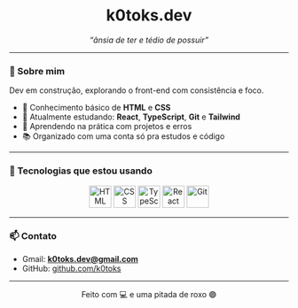<h1 align="center">k0toks.dev</h1>

<p align="center"><i>“ânsia de ter e tédio de possuir”</i></p>

---

### 🧠 Sobre mim

Dev em construção, explorando o front-end com consistência e foco.

- 🧩 Conhecimento básico de **HTML** e **CSS**
- 📌 Atualmente estudando: **React**, **TypeScript**, **Git** e **Tailwind**
- 🧪 Aprendendo na prática com projetos e erros
- 📚 Organizado com uma conta só pra estudos e código

---

### 🧰 Tecnologias que estou usando

<div align="center">
  <img src="https://cdn.jsdelivr.net/gh/devicons/devicon/icons/html5/html5-original.svg" height="40" alt="HTML" />
  <img src="https://cdn.jsdelivr.net/gh/devicons/devicon/icons/css3/css3-original.svg" height="40" alt="CSS" />
  <img src="https://cdn.jsdelivr.net/gh/devicons/devicon/icons/typescript/typescript-original.svg" height="40" alt="TypeScript" />
  <img src="https://cdn.jsdelivr.net/gh/devicons/devicon/icons/react/react-original.svg" height="40" alt="React" />
  <img src="https://cdn.jsdelivr.net/gh/devicons/devicon/icons/tailwind/tailwind.svg" height="40" alt="Git" />
</div>

---

### 📫 Contato

- Gmail: **k0toks.dev@gmail.com**
- GitHub: [github.com/k0toks](https://github.com/k0toks)

---

<p align="center">Feito com 💻 e uma pitada de roxo 🟣</p>
